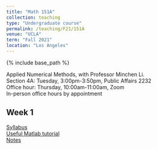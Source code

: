 ```yaml
---
title: "Math 151A"
collection: teaching
type: "Undergraduate course"
permalink: /teaching/F21/151A
venue: "UCLA"
term: "Fall 2021"
location: "Los Angeles"
---
```


{% include base_path %}

Applied Numerical Methods, with Professor Minchen Li. \
Section 4A: Tuesday, 3:00pm-3:50pm, Public Affairs 2232 \
Office hour: Thursday, 10:00am-11:00am, Zoom \
In-person office hours by appointment

## Week 1
[Syllabus](/teaching/files/151A/syllabus.pdf) \
[Useful Matlab tutorial](https://www.math.stonybrook.edu/~bishop/classes/math331.F17/Learning_MATLAB.pdf) \
[Notes](/teaching/files/151A/week1.pdf)
